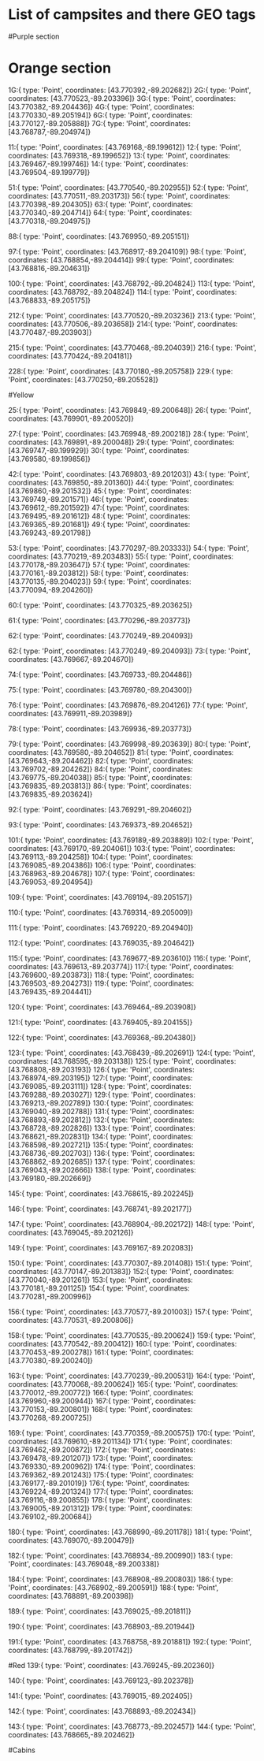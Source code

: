 # List of campsites and there GEO tags

#Purple section
<!-- 1:{ type: 'Point', coordinates: [43.770223,-89.203063]}
2:{ type: 'Point', coordinates: [43.770094,-89.203227]}
3:{ type: 'Point', coordinates: [43.769856,-89.203265]}
4:{ type: 'Point', coordinates: [43.769730,-89.203300]}
5:{ type: 'Point', coordinates: [43.769728,-89.203308]}
6:{ type: 'Point', coordinates: [43.769619,-89.203308]}
7:{ type: 'Point', coordinates: [43.769531,-89.203407]}
8:{ type: 'Point', coordinates: [43.769445,-89.203498]}
9:{ type: 'Point', coordinates: [43.769462,-89.203212]}
10:{ type: 'Point', coordinates: [43.769462,-89.203212]}
8G:{ type: 'Point', coordinates: [43.769075,-89.203757]}

87:{ type: 'Point', coordinates: [43.769795,-89.204989]}
89:{ type: 'Point', coordinates: [43.770148,-89.205217]}
90:{ type: 'Point', coordinates: [43.770101,-89.205304]} -->

<!-- 217:{ type: 'Point', coordinates: [43.769036,-89.205410]}
218:{ type: 'Point', coordinates: [43.769128,-89.205674]}
219:{ type: 'Point', coordinates: [43.769190,-89.205815]}

222:{ type: 'Point', coordinates: [43.769739,-89.205956]}

223:{ type: 'Point', coordinates: [43.769891,-89.205968]}

224:{ type: 'Point', coordinates: [43.769779,-89.205482]}

225:{ type: 'Point', coordinates: [43.769694,-89.205648]}

230:{ type: 'Point', coordinates: [43.769794,-89.206166]}
231:{ type: 'Point', coordinates: [43.769644,-89.206182]}
232:{ type: 'Point', coordinates: [43.769546,-89.206135]}
233:{ type: 'Point', coordinates: [43.769546,-89.206135]}
234:{ type: 'Point', coordinates: [43.769472,-89.206095]}
235:{ type: 'Point', coordinates: [43.769265,-89.205956]}
236:{ type: 'Point', coordinates: [43.769883,-89.206469]}
237:{ type: 'Point', coordinates: [43.769746,-89.206477]}
238:{ type: 'Point', coordinates: [43.769630,-89.206449]}
239:{ type: 'Point', coordinates: [43.769450,-89.206353]}
240:{ type: 'Point', coordinates: [43.769361,-89.206295]}
241:{ type: 'Point', coordinates: [43.769171,-89.206187]}
242:{ type: 'Point', coordinates: [43.769097,-89.206025]} -->

# Orange section

1G:{ type: 'Point', coordinates: [43.770392,-89.202682]}
2G:{ type: 'Point', coordinates: [43.770523,-89.203396]}
3G:{ type: 'Point', coordinates: [43.770382,-89.204436]}
4G:{ type: 'Point', coordinates: [43.770330,-89.205194]}
6G:{ type: 'Point', coordinates: [43.770127,-89.205888]}
7G:{ type: 'Point', coordinates: [43.768787,-89.204974]}

11:{ type: 'Point', coordinates: [43.769168,-89.199612]}
12:{ type: 'Point', coordinates: [43.769318,-89.199652]}
13:{ type: 'Point', coordinates: [43.769467,-89.199746]}
14:{ type: 'Point', coordinates: [43.769504,-89.199779]}

<!-- 34:{ type: 'Point', coordinates: [43.768630,-89.199685]}

35:{ type: 'Point', coordinates: [43.768766,-89.199941]}
36:{ type: 'Point', coordinates: [43.768884,-89.200007]}
37:{ type: 'Point', coordinates: [43.768877,-89.200165]} -->
<!-- 38:{ type: 'Point', coordinates: [43.769282,-89.200445]}
39:{ type: 'Point', coordinates: [43.769372,-89.200516]}
40:{ type: 'Point', coordinates: [43.769508,-89.200645]}
41:{ type: 'Point', coordinates: [43.769630,-89.200744]} -->



51:{ type: 'Point', coordinates: [43.770540,-89.202955]}
52:{ type: 'Point', coordinates: [43.770511,-89.203173]}
56:{ type: 'Point', coordinates: [43.770398,-89.204305]}
63:{ type: 'Point', coordinates: [43.770340,-89.204714]}
64:{ type: 'Point', coordinates: [43.770318,-89.204975]}

<!-- 65:{ type: 'Point', coordinates: [43.769894,-89.204830]}
66:{ type: 'Point', coordinates: [43.769997,-89.204937]}
67:{ type: 'Point', coordinates: [43.770149,-89.204963]}
68:{ type: 'Point', coordinates: [43.770189,-89.204761]}
69:{ type: 'Point', coordinates: [43.770156,-89.204589]}
70:{ type: 'Point', coordinates: [43.769962,-89.204588]}
71:{ type: 'Point', coordinates: [43.769914,-89.204571]}
72:{ type: 'Point', coordinates: [43.769852,-89.204709]} -->

88:{ type: 'Point', coordinates: [43.769950,-89.205151]}

97:{ type: 'Point', coordinates: [43.768917,-89.204109]}
98:{ type: 'Point', coordinates: [43.768854,-89.204414]}
99:{ type: 'Point', coordinates: [43.768816,-89.204631]}

100:{ type: 'Point', coordinates: [43.768792,-89.204824]}
113:{ type: 'Point', coordinates: [43.768792,-89.204824]}
114:{ type: 'Point', coordinates: [43.768833,-89.205175]}

212:{ type: 'Point', coordinates: [43.770520,-89.203236]}
213:{ type: 'Point', coordinates: [43.770506,-89.203658]}
214:{ type: 'Point', coordinates: [43.770487,-89.203903]}

215:{ type: 'Point', coordinates: [43.770468,-89.204039]}
216:{ type: 'Point', coordinates: [43.770424,-89.204181]}

228:{ type: 'Point', coordinates: [43.770180,-89.205758]}
229:{ type: 'Point', coordinates: [43.770250,-89.205528]}

#Yellow

25:{ type: 'Point', coordinates: [43.769849,-89.200648]}
26:{ type: 'Point', coordinates: [43.769901,-89.200520]}

27:{ type: 'Point', coordinates: [43.769948,-89.200218]}
28:{ type: 'Point', coordinates: [43.769891,-89.200048]}
29:{ type: 'Point', coordinates: [43.769747,-89.199929]}
30:{ type: 'Point', coordinates: [43.769580,-89.199856]}

42:{ type: 'Point', coordinates: [43.769803,-89.201203]}
43:{ type: 'Point', coordinates: [43.769850,-89.201360]}
44:{ type: 'Point', coordinates: [43.769860,-89.201532]}
45:{ type: 'Point', coordinates: [43.769749,-89.201571]}
46:{ type: 'Point', coordinates: [43.769612,-89.201592]}
47:{ type: 'Point', coordinates: [43.769495,-89.201612]}
48:{ type: 'Point', coordinates: [43.769365,-89.201681]}
49:{ type: 'Point', coordinates: [43.769243,-89.201798]}

53:{ type: 'Point', coordinates: [43.770297,-89.203333]}
54:{ type: 'Point', coordinates: [43.770219,-89.203483]}
55:{ type: 'Point', coordinates: [43.770178,-89.203647]}
57:{ type: 'Point', coordinates: [43.770161,-89.203812]}
58:{ type: 'Point', coordinates: [43.770135,-89.204023]}
59:{ type: 'Point', coordinates: [43.770094,-89.204260]}

60:{ type: 'Point', coordinates: [43.770325,-89.203625]}

61:{ type: 'Point', coordinates: [43.770296,-89.203773]}

62:{ type: 'Point', coordinates: [43.770249,-89.204093]}

62:{ type: 'Point', coordinates: [43.770249,-89.204093]}
73:{ type: 'Point', coordinates: [43.769667,-89.204670]}

74:{ type: 'Point', coordinates: [43.769733,-89.204486]}

75:{ type: 'Point', coordinates: [43.769780,-89.204300]}

76:{ type: 'Point', coordinates: [43.769876,-89.204126]}
77:{ type: 'Point', coordinates: [43.769911,-89.203989]}

78:{ type: 'Point', coordinates: [43.769936,-89.203773]}

79:{ type: 'Point', coordinates: [43.769998,-89.203639]}
80:{ type: 'Point', coordinates: [43.769580,-89.204652]}
81:{ type: 'Point', coordinates: [43.769643,-89.204462]}
82:{ type: 'Point', coordinates: [43.769702,-89.204262]}
84:{ type: 'Point', coordinates: [43.769775,-89.204038]}
85:{ type: 'Point', coordinates: [43.769835,-89.203813]}
86:{ type: 'Point', coordinates: [43.769835,-89.203624]}

92:{ type: 'Point', coordinates: [43.769291,-89.204602]}

93:{ type: 'Point', coordinates: [43.769373,-89.204652]}

101:{ type: 'Point', coordinates: [43.769189,-89.203889]}
102:{ type: 'Point', coordinates: [43.769170,-89.204061]}
103:{ type: 'Point', coordinates: [43.769113,-89.204258]}
104:{ type: 'Point', coordinates: [43.769085,-89.204386]}
106:{ type: 'Point', coordinates: [43.768963,-89.204678]}
107:{ type: 'Point', coordinates: [43.769053,-89.204954]}

109:{ type: 'Point', coordinates: [43.769194,-89.205157]}

110:{ type: 'Point', coordinates: [43.769314,-89.205009]}

111:{ type: 'Point', coordinates: [43.769220,-89.204940]}

112:{ type: 'Point', coordinates: [43.769035,-89.204642]}

115:{ type: 'Point', coordinates: [43.769677,-89.203610]}
116:{ type: 'Point', coordinates: [43.769613,-89.203774]}
117:{ type: 'Point', coordinates: [43.769600,-89.203873]}
118:{ type: 'Point', coordinates: [43.769503,-89.204273]}
119:{ type: 'Point', coordinates: [43.769435,-89.204441]}

120:{ type: 'Point', coordinates: [43.769464,-89.203908]}

121:{ type: 'Point', coordinates: [43.769405,-89.204155]}

122:{ type: 'Point', coordinates: [43.769368,-89.204380]}

123:{ type: 'Point', coordinates: [43.768439,-89.202691]}
124:{ type: 'Point', coordinates: [43.768595,-89.203138]}
125:{ type: 'Point', coordinates: [43.768808,-89.203193]}
126:{ type: 'Point', coordinates: [43.768974,-89.203195]}
127:{ type: 'Point', coordinates: [43.769085,-89.203111]}
128:{ type: 'Point', coordinates: [43.769288,-89.203027]}
129:{ type: 'Point', coordinates: [43.769213,-89.202789]}
130:{ type: 'Point', coordinates: [43.769040,-89.202788]}
131:{ type: 'Point', coordinates: [43.768893,-89.202812]}
132:{ type: 'Point', coordinates: [43.768728,-89.202826]}
133:{ type: 'Point', coordinates: [43.768621,-89.202831]}
134:{ type: 'Point', coordinates: [43.768598,-89.202721]}
135:{ type: 'Point', coordinates: [43.768736,-89.202703]}
136:{ type: 'Point', coordinates: [43.768862,-89.202685]}
137:{ type: 'Point', coordinates: [43.769043,-89.202666]}
138:{ type: 'Point', coordinates: [43.769180,-89.202669]}

145:{ type: 'Point', coordinates: [43.768615,-89.202245]}

146:{ type: 'Point', coordinates: [43.768741,-89.202177]}

147:{ type: 'Point', coordinates: [43.768904,-89.202172]}
148:{ type: 'Point', coordinates: [43.769045,-89.202126]}

149:{ type: 'Point', coordinates: [43.769167,-89.202083]}

150:{ type: 'Point', coordinates: [43.770307,-89.201408]}
151:{ type: 'Point', coordinates: [43.770147,-89.201383]}
152:{ type: 'Point', coordinates: [43.770040,-89.201261]}
153:{ type: 'Point', coordinates: [43.770181,-89.201125]}
154:{ type: 'Point', coordinates: [43.770281,-89.200996]}

156:{ type: 'Point', coordinates: [43.770577,-89.201003]}
157:{ type: 'Point', coordinates: [43.770531,-89.200806]}

158:{ type: 'Point', coordinates: [43.770535,-89.200624]}
159:{ type: 'Point', coordinates: [43.770542,-89.200412]}
160:{ type: 'Point', coordinates: [43.770453,-89.200278]}
161:{ type: 'Point', coordinates: [43.770380,-89.200240]}

163:{ type: 'Point', coordinates: [43.770239,-89.200531]}
164:{ type: 'Point', coordinates: [43.770068,-89.200624]}
165:{ type: 'Point', coordinates: [43.770012,-89.200772]}
166:{ type: 'Point', coordinates: [43.769960,-89.200944]}
167:{ type: 'Point', coordinates: [43.770153,-89.200801]}
168:{ type: 'Point', coordinates: [43.770268,-89.200725]}

169:{ type: 'Point', coordinates: [43.770359,-89.200575]}
170:{ type: 'Point', coordinates: [43.769610,-89.201134]}
171:{ type: 'Point', coordinates: [43.769462,-89.200872]}
172:{ type: 'Point', coordinates: [43.769478,-89.201207]}
173:{ type: 'Point', coordinates: [43.769330,-89.200962]}
174:{ type: 'Point', coordinates: [43.769362,-89.201243]}
175:{ type: 'Point', coordinates: [43.769177,-89.201019]}
176:{ type: 'Point', coordinates: [43.769224,-89.201324]}
177:{ type: 'Point', coordinates: [43.769116,-89.200855]}
178:{ type: 'Point', coordinates: [43.769005,-89.201312]}
179:{ type: 'Point', coordinates: [43.769102,-89.200684]}

180:{ type: 'Point', coordinates: [43.768990,-89.201178]}
181:{ type: 'Point', coordinates: [43.769070,-89.200479]}

182:{ type: 'Point', coordinates: [43.768934,-89.200990]}
183:{ type: 'Point', coordinates: [43.769048,-89.200338]}

184:{ type: 'Point', coordinates: [43.768908,-89.200803]}
186:{ type: 'Point', coordinates: [43.768902,-89.200591]}
188:{ type: 'Point', coordinates: [43.768891,-89.200398]}

189:{ type: 'Point', coordinates: [43.769025,-89.201811]}

190:{ type: 'Point', coordinates: [43.768903,-89.201944]}

191:{ type: 'Point', coordinates: [43.768758,-89.201881]}
192:{ type: 'Point', coordinates: [43.768799,-89.201742]}

#Red
139:{ type: 'Point', coordinates: [43.769245,-89.202360]}

140:{ type: 'Point', coordinates: [43.769123,-89.202378]}

141:{ type: 'Point', coordinates: [43.769015,-89.202405]}

142:{ type: 'Point', coordinates: [43.768893,-89.202434]}

143:{ type: 'Point', coordinates: [43.768773,-89.202457]}
144:{ type: 'Point', coordinates: [43.768665,-89.202462]}

#Cabins
<!-- Otter:{ type: 'Point', coordinates: [43.769974,-89.205607]}
Eagle:{ type: 'Point', coordinates: [43.770013,-89.205671]}
Owl:{ type: 'Point', coordinates: [43.769859,-89.205708]}
Heron:{ type: 'Point', coordinates: [43.769578,-89.205893]}
Robin:{ type: 'Point', coordinates: [43.769396,-89.205792]}
Bear:{ type: 'Point', coordinates: [43.769775,-89.205341]}
Deer:{ type: 'Point', coordinates: [43.769799,-89.205142]}
Cedar:{ type: 'Point', coordinates: [43.769562,-89.205167]}
Birch:{ type: 'Point', coordinates: [43.769513,-89.205255]}
Oak:{ type: 'Point', coordinates: [43.769424,-89.205361]}
Fox:{ type: 'Point', coordinates: [43.769343,-89.205463]}
Badger:{ type: 'Point', coordinates: [43.769446,-89.205519]}
Cardinal:{ type: 'Point', coordinates: [43.769283,-89.203287]}
Mangold:{ type: 'Point', coordinates: [43.769244,-89.203428]} -->
